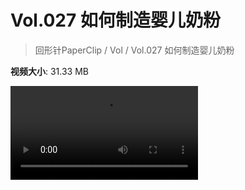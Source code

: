 # Vol.027 如何制造婴儿奶粉

> 回形针PaperClip / Vol / Vol.027 如何制造婴儿奶粉

**视频大小**: 31.33 MB

<div class="video"><video src="https://file.hsyhx.top/archive/PaperClip/Vol/027.mp4" controls preload>🤔 您的浏览器不支持 video 标签</video></div>